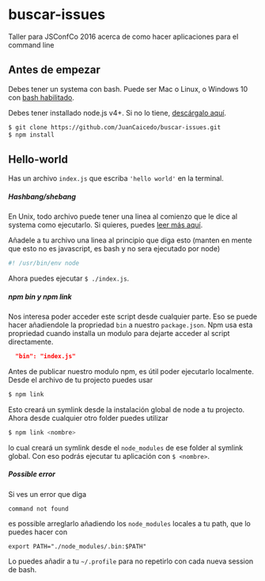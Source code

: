 # buscar-issues
Taller para JSConfCo 2016 acerca de como hacer aplicaciones para el command line

## Antes de empezar

Debes tener un systema con bash. Puede ser Mac o Linux, o Windows 10 con
[bash habilitado](http://stackoverflow.com/questions/36352627/how-to-enable-bash-in-windows-10-developer-preview).

Debes tener installado node.js v4+. Si no lo tiene, [descárgalo aquí](https://nodejs.org/en/download/).

```bash
$ git clone https://github.com/JuanCaicedo/buscar-issues.git
$ npm install
```

## Hello-world

Has un archivo `index.js` que escriba `'hello world'` en la terminal.

##### Hashbang/shebang

En Unix, todo archivo puede tener una linea al comienzo que le dice al systema
como ejecutarlo. Si quieres, puedes [leer más aquí](https://en.wikipedia.org/wiki/Shebang_(Unix)).

Añadele a tu archivo una linea al principio que diga esto (manten en mente que
esto no es javascript, es bash y no sera ejecutado por node)

```bash
#! /usr/bin/env node
```

Ahora puedes ejecutar `$ ./index.js`.

##### npm bin y npm link

Nos interesa poder acceder este script desde cualquier parte. Eso se puede hacer
añadiendole la propriedad `bin` a nuestro `package.json`. Npm usa esta
propriedad cuando installa un modulo para dejarte acceder al script directamente.

```json
  "bin": "index.js"
```

Antes de publicar nuestro modulo npm, es útil poder ejecutarlo localmente. Desde
el archivo de tu projecto puedes usar

```bash
$ npm link
```

Esto creará un symlink desde la instalación global de node a tu projecto. Ahora
desde cualquier otro folder puedes utilizar

```bash
$ npm link <nombre>
```

lo cual creará un symlink desde el `node_modules` de ese folder al symlink
global. Con eso podrás ejecutar tu aplicación con `$ <nombre>`.

##### Possible error

Si ves un error que diga

```
command not found
```

es possible arreglarlo añadiendo los `node_modules` locales a tu path, que lo
puedes hacer con

```
export PATH="./node_modules/.bin:$PATH"
```

Lo puedes añadir a tu `~/.profile` para no repetirlo con cada nueva session de
bash.

